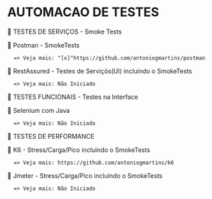 # AUTOMACAO DE TESTES

🚀 TESTES DE SERVIÇOS - Smoke Tests 

   🔖 Postman - SmokeTests
      
      => Veja mais: "[x]"https://github.com/antoniogmartins/postman

   🔖 RestAssured - Testes de Serviçõs(UI) incluindo o SmokeTests

      => Veja mais: Não Iniciado

🚀 TESTES FUNCIONAIS - Testes na Interface 

   🔖 Selenium com Java
   
      => Veja mais: Não Iniciado
  
🚀 TESTES DE PERFORMANCE

   🔖 K6 - Stress/Carga/Pico incluindo o SmokeTests

      => Veja mais: https://github.com/antoniogmartins/k6

   🔖 Jmeter - Stress/Carga/Pico incluindo o SmokeTests
   
      => Veja mais: Não Iniciado

